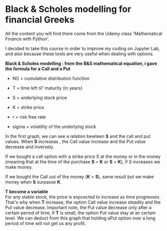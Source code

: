 # Black & Scholes modelling for financial Greeks

All the content you will find there come from the Udemy class 'Mathematical Finance with Python'.

I decided to take this course in order to improve my coding on Jupyter Lab, and also because these tools are very useful when dealing with options.

**Black & Scholes modelling : from the B&S mathematical equation, i gave the formula for a Call and a Put**

- N() = cumulative distribution function 

- T = time left til' maturity (in years)

- S = underlying stock price  

- K = strike price  

- r = risk free rate  

- sigma = volatility of the underlying stock  


In the first graph, we can see a relation bewteen **S** and the call and put values. When **S** increseas , the Call value increase and the Put value decrease and inversely.  

If we bought a call option with a strike price X at the money or in the money (meaning that at the time of the purchase **S** = **K** or **S** > **K**), if S increases we make money. 

If we bought the Call out of the money (**K** > **S**), same result but we make money when **S** surpasse **K**.   


**T become a variable**  
For any stable stock, the price is expcected to increase as time progresses. That's why when **T** increase, the option Call value increase steadily and the Put value decrease. Important note, the Put value decrease only after a certain period of time, if **T** is small, the option Put value stay at an certain level. We can deduct from this graph that holding aPut option over a long period of time will not get us any profit.




